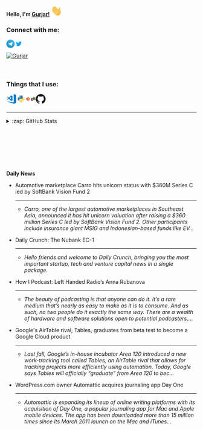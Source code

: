 #### Hello, I'm [Gurjar!](https://GurjarKing.github.io) <img src="https://raw.githubusercontent.com/ABSphreak/ABSphreak/master/gifs/Hi.gif" width="30px"></h2>


### Connect with me:

[<img align="left" alt="Gurjar | Telegram" width="22px" src="https://raw.githubusercontent.com/github/explore/80688e429a7d4ef2fca1e82350fe8e3517d3494d/topics/telegram/telegram.png" />][Telegram]
[<img align="left" alt="Gurjar | Twitter" width="22px" src="https://raw.githubusercontent.com/github/explore/80688e429a7d4ef2fca1e82350fe8e3517d3494d/topics/twitter/twitter.png" />][Twitter]
<br >
<br >
<a href="https://github.com/GurjarKing"><img src="https://komarev.com/ghpvc/?username=GurjarKing" alt="Gurjar" /></a> <br />
<br />
<br />
<!-- <br >

![](https://visitor-badge.glitch.me/badge?page_id=GurjarKing)

<br /> -->

### Things that I use:

[<img align="left" alt="Visual Studio Code" width="26px" src="https://raw.githubusercontent.com/github/explore/80688e429a7d4ef2fca1e82350fe8e3517d3494d/topics/visual-studio-code/visual-studio-code.png" />][VSCode]
[<img align="left" alt="Python" width="26px" src="https://raw.githubusercontent.com/github/explore/80688e429a7d4ef2fca1e82350fe8e3517d3494d/topics/python/python.png" />][Python]
[<img align="left" alt="Git" width="26px" src="https://raw.githubusercontent.com/github/explore/80688e429a7d4ef2fca1e82350fe8e3517d3494d/topics/git/git.png" />][Git]
[<img align="left" alt="GitHub" width="26px" src="https://raw.githubusercontent.com/github/explore/78df643247d429f6cc873026c0622819ad797942/topics/github/github.png" />][Github]

<br />
<br />

---
<details>
  <summary>:zap: GitHub Stats</summary>

<img align="left" alt="Gurjar's Github Stats" src="https://github-readme-stats.vercel.app/api?username=GurjarKing&show_icons=true&hide_border=true&count_private=true&include_all_commit=true&theme=algolia" />

</details>

<!-- ### 🔔 My latest tweet
<a href="https://twitter.com/Gurjar_King43" target="_blank">
	<img src="https://github.com/GurjarKing/GurjarKing/raw/master/tweet.png" width="70%" align="center" alt="Click to view on Twitter" title="My latest tweet, as an image"/>
</a> -->
<br>

<pre>

</pre>

<!-- **Quote of the hour:**

{qoth}

~ {qoth_author}
<pre>

</pre> -->
<br>
<pre>


</pre>
<strong>Daily News</strong>
  
  - Automotive marketplace Carro hits unicorn status with $360M Series C led by SoftBank Vision Fund 2
     <hr/>
     
      - *Carro, one of the largest automotive marketplaces in Southeast Asia, announced it has hit unicorn valuation after raising a $360 million Series C led by SoftBank Vision Fund 2. Other participants include insurance giant MSIG and Indonesian-based funds like EV…*
     
  - Daily Crunch: The Nubank EC-1
      <hr/>
      
      - *Hello friends and welcome to Daily Crunch, bringing you the most important startup, tech and venture capital news in a single package.*
      
  - How I Podcast: Left Handed Radio’s Anna Rubanova
      <hr/>
      
      - *The beauty of podcasting is that anyone can do it. It’s a rare medium that’s nearly as easy to make as it is to consume. And as such, no two people do it exactly the same way. There are a wealth of hardware and software solutions open to potential podcasters,…*
      
  - Google's AirTable rival, Tables, graduates from beta test to become a Google Cloud product
      <hr/>
      
      - *Last fall, Google’s in-house incubator Area 120 introduced a new work-tracking tool called Tables, an AirTable rival that allows for tracking projects more efficiently using automation. Today, Google says Tables will officially “graduate” from Area 120 to bec…*
       
  - WordPress.com owner Automattic acquires journaling app Day One
      <hr/>
       
       - *Automattic is expanding its lineup of online writing platforms with its acquisition of Day One, a popular journaling app for Mac and Apple mobile devices. The app has been downloaded more than 15 million times since its March 2011 launch on the Mac and iTunes…*
      

<br />

[VSCode]: https://code.visualstudio.com/
[Python]: https://www.python.org/
[Git]: https://git-scm.com/
[Github]: https://github.com/
[Telegram]: https://t.me/Gurjar_King/
[Twitter]: https://twitter.com/Gurjar_King43/

